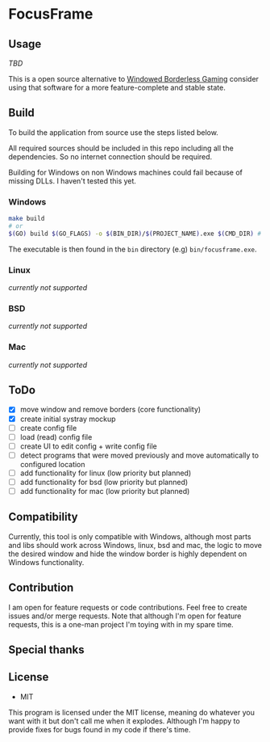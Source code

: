 # FocusFrame



## Usage

*TBD*

This is a open source alternative to [Windowed Borderless Gaming](https://westechsolutions.net/sites/WindowedBorderlessGaming/home)
consider using that software for a more feature-complete and stable state.

## Build

To build the application from source use the steps listed below.

All required sources should be included in this repo including all the dependencies. So no internet connection should be required.

Building for Windows on non Windows machines could fail because of missing DLLs. I haven't tested this yet.


### Windows

```sh
make build
# or
$(GO) build $(GO_FLAGS) -o $(BIN_DIR)/$(PROJECT_NAME).exe $(CMD_DIR) # not recommended, use make
```

The executable is then found in the `bin` directory (e.g) `bin/focusframe.exe`.

### Linux

*currently not supported*

### BSD

*currently not supported*

### Mac

*currently not supported*

## ToDo

- [x] move window and remove borders (core functionality)
- [x] create initial systray mockup
- [ ] create config file
- [ ] load (read) config file
- [ ] create UI to edit config + write config file
- [ ] detect programs that were moved previously and move automatically to configured location
- [ ] add functionality for linux (low priority but planned)
- [ ] add functionality for bsd (low priority but planned)
- [ ] add functionality for mac (low priority but planned)

## Compatibility

Currently, this tool is only compatible with Windows, although most parts and libs 
should work across Windows, linux, bsd and mac, the logic to move the desired window and
hide the window border is highly dependent on Windows functionality.

## Contribution

I am open for feature requests or code contributions. Feel free to create issues and/or merge requests.
Note that although I'm open for feature requests, this is a one-man project I'm toying with in my spare time.

## Special thanks



## License

- MIT

This program is licensed under the MIT license, meaning do whatever you want with it but don't call me when it explodes.
Although I'm happy to provide fixes for bugs found in my code if there's time.
